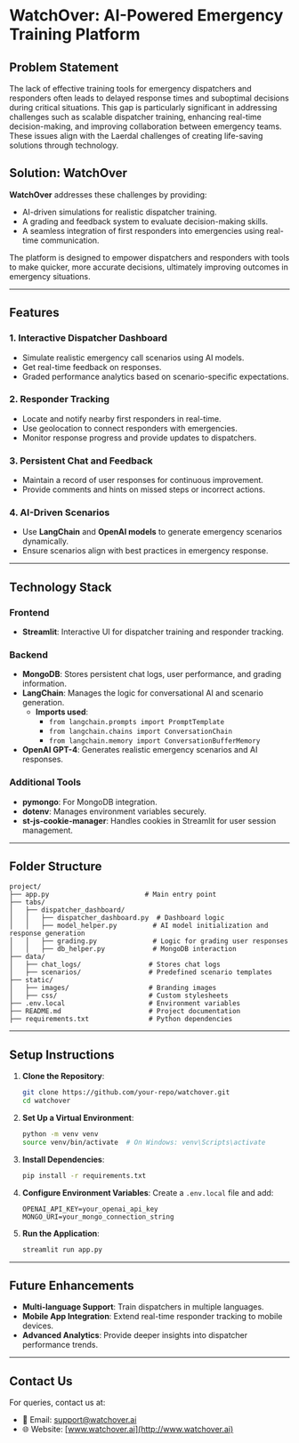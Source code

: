 # WatchOver: AI-Powered Emergency Training Platform

## Problem Statement
The lack of effective training tools for emergency dispatchers and responders often leads to delayed response times and suboptimal decisions during critical situations. This gap is particularly significant in addressing challenges such as scalable dispatcher training, enhancing real-time decision-making, and improving collaboration between emergency teams. These issues align with the Laerdal challenges of creating life-saving solutions through technology.

## Solution: WatchOver
**WatchOver** addresses these challenges by providing:
- AI-driven simulations for realistic dispatcher training.
- A grading and feedback system to evaluate decision-making skills.
- A seamless integration of first responders into emergencies using real-time communication.

The platform is designed to empower dispatchers and responders with tools to make quicker, more accurate decisions, ultimately improving outcomes in emergency situations.

---

## Features
### 1. Interactive Dispatcher Dashboard
- Simulate realistic emergency call scenarios using AI models.
- Get real-time feedback on responses.
- Graded performance analytics based on scenario-specific expectations.

### 2. Responder Tracking
- Locate and notify nearby first responders in real-time.
- Use geolocation to connect responders with emergencies.
- Monitor response progress and provide updates to dispatchers.

### 3. Persistent Chat and Feedback
- Maintain a record of user responses for continuous improvement.
- Provide comments and hints on missed steps or incorrect actions.

### 4. AI-Driven Scenarios
- Use **LangChain** and **OpenAI models** to generate emergency scenarios dynamically.
- Ensure scenarios align with best practices in emergency response.

---

## Technology Stack
### Frontend
- **Streamlit**: Interactive UI for dispatcher training and responder tracking.

### Backend
- **MongoDB**: Stores persistent chat logs, user performance, and grading information.
- **LangChain**: Manages the logic for conversational AI and scenario generation.
  - **Imports used**:
    - `from langchain.prompts import PromptTemplate`
    - `from langchain.chains import ConversationChain`
    - `from langchain.memory import ConversationBufferMemory`
- **OpenAI GPT-4**: Generates realistic emergency scenarios and AI responses.

### Additional Tools
- **pymongo**: For MongoDB integration.
- **dotenv**: Manages environment variables securely.
- **st-js-cookie-manager**: Handles cookies in Streamlit for user session management.

---

## Folder Structure
```
project/
├── app.py                        # Main entry point
├── tabs/
│   ├── dispatcher_dashboard/
│   │   ├── dispatcher_dashboard.py  # Dashboard logic
│   │   ├── model_helper.py         # AI model initialization and response generation
│   │   ├── grading.py              # Logic for grading user responses
│   │   ├── db_helper.py            # MongoDB interaction
├── data/
│   ├── chat_logs/                 # Stores chat logs
│   ├── scenarios/                 # Predefined scenario templates
├── static/
│   ├── images/                    # Branding images
│   ├── css/                       # Custom stylesheets
├── .env.local                     # Environment variables
├── README.md                      # Project documentation
├── requirements.txt               # Python dependencies
```

---

## Setup Instructions
1. **Clone the Repository**:
   ```bash
   git clone https://github.com/your-repo/watchover.git
   cd watchover
   ```

2. **Set Up a Virtual Environment**:
   ```bash
   python -m venv venv
   source venv/bin/activate  # On Windows: venv\Scripts\activate
   ```

3. **Install Dependencies**:
   ```bash
   pip install -r requirements.txt
   ```

4. **Configure Environment Variables**:
   Create a `.env.local` file and add:
   ```env
   OPENAI_API_KEY=your_openai_api_key
   MONGO_URI=your_mongo_connection_string
   ```

5. **Run the Application**:
   ```bash
   streamlit run app.py
   ```

---

## Future Enhancements
- **Multi-language Support**: Train dispatchers in multiple languages.
- **Mobile App Integration**: Extend real-time responder tracking to mobile devices.
- **Advanced Analytics**: Provide deeper insights into dispatcher performance trends.

---

## Contact Us
For queries, contact us at:
- 📧 Email: support@watchover.ai
- 🌐 Website: [www.watchover.ai](http://www.watchover.ai)
